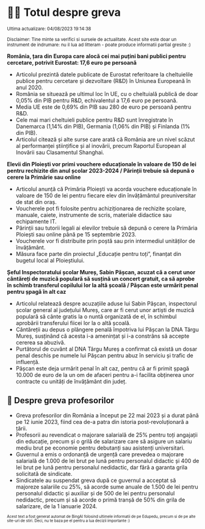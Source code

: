 # 👩‍🏫 Totul despre greva
<sub>Ultima actualizare: 04/08/2023 19:14:38</sub>

<sub>Disclaimer: Tine minte sa verifici si sursele de actualitate. Acest site este doar un instrument de indrumare: nu il lua ad litteram - poate produce informatii partial gresite :)</sub>

**România, țara din Europa care alocă cei mai puțini bani publici pentru cercetare, potrivit Eurostat: 17,6 euro pe persoană**
- Articolul prezintă datele publicate de Eurostat referitoare la cheltuielile publice pentru cercetare și dezvoltare (R&D) în Uniunea Europeană în anul 2020.
- România se situează pe ultimul loc în UE, cu o cheltuială publică de doar 0,05% din PIB pentru R&D, echivalentul a 17,6 euro pe persoană.
- Media UE este de 0,69% din PIB sau 280 de euro pe persoană pentru R&D.
- Cele mai mari cheltuieli publice pentru R&D sunt înregistrate în Danemarca (1,14% din PIB), Germania (1,06% din PIB) și Finlanda (1% din PIB).
- Articolul citează și alte surse care arată că România are un nivel scăzut al performanței științifice și al inovării, precum Raportul European al Inovării sau Clasamentul Shanghai.

**Elevii din Ploiești vor primi vouchere educaționale în valoare de 150 de lei pentru rechizite din anul școlar 2023-2024 / Părinții trebuie să depună o cerere la Primărie sau online**
- Articolul anunță că Primăria Ploiești va acorda vouchere educaționale în valoare de 150 de lei pentru fiecare elev din învățământul preuniversitar de stat din oraș.
- Voucherele pot fi folosite pentru achiziționarea de rechizite școlare, manuale, caiete, instrumente de scris, materiale didactice sau echipamente IT.
- Părinții sau tutorii legali ai elevilor trebuie să depună o cerere la Primăria Ploiești sau online până pe 15 septembrie 2023.
- Voucherele vor fi distribuite prin poștă sau prin intermediul unităților de învățământ.
- Măsura face parte din proiectul „Educație pentru toți”, finanțat din bugetul local al Ploieștiului.

**Șeful Inspectoratului școlar Mureș, Sabin Pășcan, acuzat că a cerut unor cântăreți de muzică populară să susțină un concert gratuit, ca să aprobe în schimb transferul copilului lor la altă școală / Pășcan este urmărit penal pentru șpagă în alt caz**
- Articolul relatează despre acuzațiile aduse lui Sabin Pășcan, inspectorul școlar general al județului Mureș, care ar fi cerut unor artiști de muzică populară să cânte gratis la o nuntă organizată de el, în schimbul aprobării transferului fiicei lor la o altă școală.
- Cântăreții au depus o plângere penală împotriva lui Pășcan la DNA Târgu Mureș, susținând că acesta i-a amenințat și i-a constrâns să accepte cererea sa abuzivă.
- Purtătorul de cuvânt al DNA Târgu Mureș a confirmat că există un dosar penal deschis pe numele lui Pășcan pentru abuz în serviciu și trafic de influență.
- Pășcan este deja urmărit penal în alt caz, pentru că ar fi primit șpagă 10.000 de euro de la un om de afaceri pentru a-i facilita obținerea unor contracte cu unități de învățământ din județ.

## 🏫 Despre greva profesorilor
- Greva profesorilor din România a început pe 22 mai 2023 și a durat până pe 12 iunie 2023, fiind cea de-a patra din istoria post-revoluționară a țării.
- Profesorii au revendicat o majorare salarială de 25% pentru toți angajații din educație, precum și o grilă de salarizare care să asigure un salariu mediu brut pe economie pentru debutanți sau asistenți universitari.
- Guvernul a emis o ordonanță de urgență care prevedea o majorare salarială de 1.000 de lei brut pe lună pentru personalul didactic și 400 de lei brut pe lună pentru personalul nedidactic, dar fără a garanta grila solicitată de sindicate.
- Sindicatele au suspendat greva după ce guvernul a acceptat să majoreze salariile cu 25%, să acorde sume anuale de 1.500 de lei pentru personalul didactic și auxiliar și de 500 de lei pentru personalul nedidactic, precum și să acorde o primă tranșă de 50% din grila de salarizare, de la 1 ianuarie 2024.


<sub><sub>Acest text a fost generat automat de BingAI folosind ultimele informatii de pe Edupedu, precum si de pe alte site-uri de stiri. Deci, nu te baza pe el pentru a lua decizii importante :)</sub></sub>
